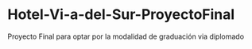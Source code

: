 # Hotel-Vi-a-del-Sur-ProyectoFinal
Proyecto Final para optar por la modalidad de graduación via diplomado
